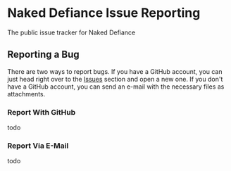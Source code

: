 # Naked Defiance Issue Reporting
The public issue tracker for Naked Defiance

## Reporting a Bug
There are two ways to report bugs. If you have a GitHub account, you can just head right over to the [Issues](https://github.com/RoboPoets/Defiance-Issues/issues) section and open a new one. If you don't have a GitHub account, you can send an e-mail with the necessary files as attachments.

### Report With GitHub
todo

### Report Via E-Mail
todo
